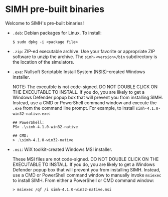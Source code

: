 # SIMH pre-built binaries

Welcome to SIMH's pre-built binaries!

- `.deb`: Debian packages for Linux. To install:

    ```
    $ sudo dpkg -i <package file>
    ```

- `.zip`: ZIP-ed executable archive. Use your favorite or appropriate ZIP
  software to unzip the archive. The `simh-<version>/bin` subdirectory is the
  location of the simulators.

- `.exe`: Nullsoft Scriptable Install System (NSIS)-created Windows installer.

  NOTE: The executble is not code-signed. DO NOT DOUBLE CLICK ON THE EXECUTABLE
  TO INSTALL. If you do, you are likely to get a Windows Defender popup box that
  will prevent you from installing SIMH. Instead, use a CMD or PowerShell
  command window and execute the `.exe` from the command line prompt. For
  example, to install `simh-4.1.0-win32-native.exe`:

    ```
    ## PowerShell:
    PS> .\simh-4.1.0-win32-native

    ## CMD:
    > .\simh-4.1.0-win32-native
    ```

- `.msi`: WiX toolkit-created Windows MSI installer.

  These MSI files are not code-signed. DO NOT DOUBLE CLICK ON THE EXECUTABLE TO
  INSTALL. If you do, you are likely to get a Windows Defender popup box that
  will prevent you from installing SIMH. Instead, use a CMD or PowerShell command
  window to manually invoke `msiexec` to install SIMH. From either a PowerShell
  or CMD command window:

    ```
    > msiexec /qf /i simh-4.1.0-win32-native.msi
    ```

